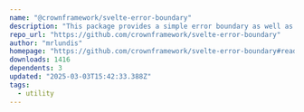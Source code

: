 ```yaml
---
name: "@crownframework/svelte-error-boundary"
description: "This package provides a simple error boundary as well as an "higher order component" that can be used to create custom error boundaries."
repo_url: "https://github.com/crownframework/svelte-error-boundary"
author: "mrlundis"
homepage: "https://github.com/crownframework/svelte-error-boundary#readme"
downloads: 1416
dependents: 3
updated: "2025-03-03T15:42:33.388Z"
tags: 
  - utility
---
```

